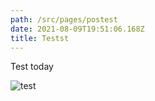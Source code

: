```yaml
---
path: /src/pages/postest
date: 2021-08-09T19:51:06.168Z
title: Testst
---
```

Test today

![test](/images/screen-shot-2021-08-06-at-8.54.48-am.png "test image")